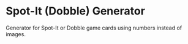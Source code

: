 # Spot-It (Dobble) Generator
 Generator for Spot-It or Dobble game cards using numbers instead of images. 
